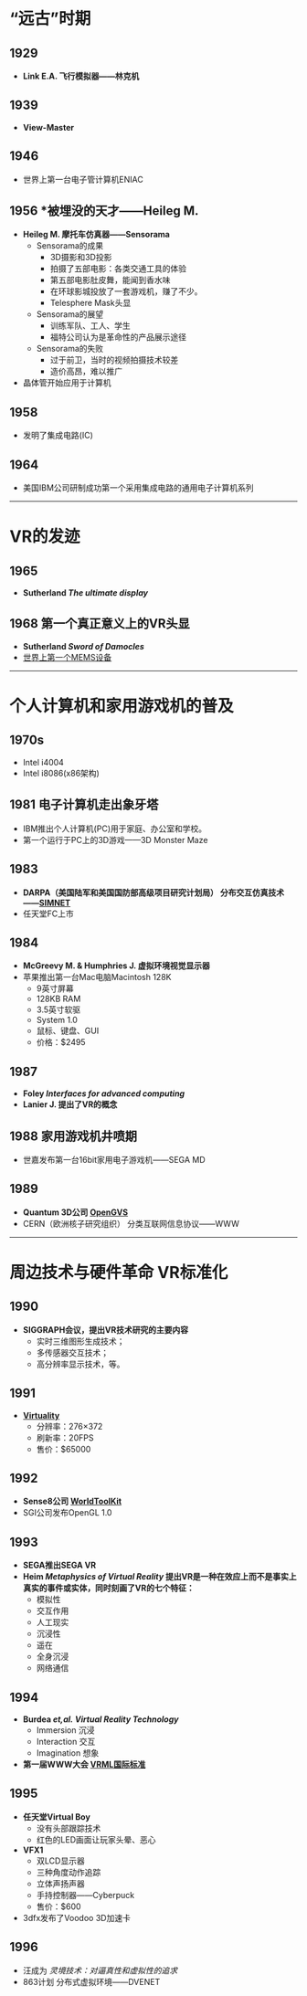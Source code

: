 # “远古”时期
## 1929 
- **Link E.A. 飞行模拟器——林克机**

## 1939
- **View-Master**

## 1946 
- 世界上第一台电子管计算机ENIAC

## 1956 *被埋没的天才——Heileg M.
- **Heileg M. 摩托车仿真器——Sensorama** 
    - Sensorama的成果
        - 3D摄影和3D投影
        - 拍摄了五部电影：各类交通工具的体验
        - 第五部电影肚皮舞，能闻到香水味
        - 在环球影城投放了一套游戏机，赚了不少。
        - Telesphere Mask头显
    - Sensorama的展望
        - 训练军队、工人、学生
        - 福特公司认为是革命性的产品展示途径
    - Sensorama的失败
        - 过于前卫，当时的视频拍摄技术较差
        - 造价高昂，难以推广
- 晶体管开始应用于计算机

## 1958
- 发明了集成电路(IC)

## 1964
- 美国IBM公司研制成功第一个采用集成电路的通用电子计算机系列

----

# VR的发迹
## 1965
- **Sutherland  *The ultimate display***

## 1968 第一个真正意义上的VR头显
- **Sutherland *Sword  of  Damocles***
- [世界上第一个MEMS设备](https://patents.google.com/patent/US3413573A/)

----

# 个人计算机和家用游戏机的普及
## 1970s
- Intel i4004
- Intel i8086(x86架构)

## 1981 电子计算机走出象牙塔
- IBM推出个人计算机(PC)用于家庭、办公室和学校。
- 第一个运行于PC上的3D游戏——3D Monster Maze

## 1983
- **DARPA（美国陆军和美国国防部高级项目研究计划局） 分布交互仿真技术——[SIMNET](https://en.wikipedia.org/wiki/SIMNET)**
- 任天堂FC上市

## 1984
- **McGreevy M. & Humphries J. 虚拟环境视觉显示器**
- 苹果推出第一台Mac电脑Macintosh 128K
    - 9英寸屏幕
    - 128KB RAM
    - 3.5英寸软驱
    - System 1.0
    - 鼠标、键盘、GUI
    - 价格：$2495 

## 1987
- **Foley *Interfaces for advanced computing***
- **Lanier J. 提出了VR的概念**

## 1988 家用游戏机井喷期
- 世嘉发布第一台16bit家用电子游戏机——SEGA MD

## 1989
- **Quantum 3D公司 [OpenGVS](http://www.sai.msu.su/sal/E/3/OPENGVS.html)**
- CERN（欧洲核子研究组织） 分类互联网信息协议——WWW

---

# 周边技术与硬件革命 VR标准化
## 1990
- **SIGGRAPH会议，提出VR技术研究的主要内容**
    - 实时三维图形生成技术；
    - 多传感器交互技术；
    - 高分辨率显示技术，等。

## 1991
- **[Virtuality](https://en.wikipedia.org/wiki/Virtuality_(gaming))**
    - 分辨率：276×372
    - 刷新率：20FPS
    - 售价：$65000

## 1992
- **Sense8公司 [WorldToolKit](http://www8.cs.umu.se/kurser/TDBD12/HT00/lab/wtk/)**
- SGI公司发布OpenGL 1.0

## 1993
- **SEGA推出SEGA VR**
- **Heim *Metaphysics of Virtual Reality* 提出VR是一种在效应上而不是事实上真实的事件或实体，同时刻画了VR的七个特征：**
    - 模拟性
    - 交互作用
    - 人工现实
    - 沉浸性
    - 遥在
    - 全身沉浸
    - 网络通信

## 1994
- **Burdea *et,al.* *Virtual Reality Technology***
    - Immersion 沉浸
    - Interaction 交互
    - Imagination 想象
- **第一届WWW大会 [VRML国际标准](https://www.w3.org/MarkUp/VRML/)**

## 1995
- **任天堂Virtual Boy**
    - 没有头部跟踪技术
    - 红色的LED画面让玩家头晕、恶心
- **VFX1**
    - 双LCD显示器
    - 三种角度动作追踪
    - 立体声扬声器
    - 手持控制器——Cyberpuck
    - 售价：$600
- 3dfx发布了Voodoo 3D加速卡

## 1996 
- 汪成为 *灵境技术：对逼真性和虚拟性的追求*
- 863计划 分布式虚拟环境——DVENET
